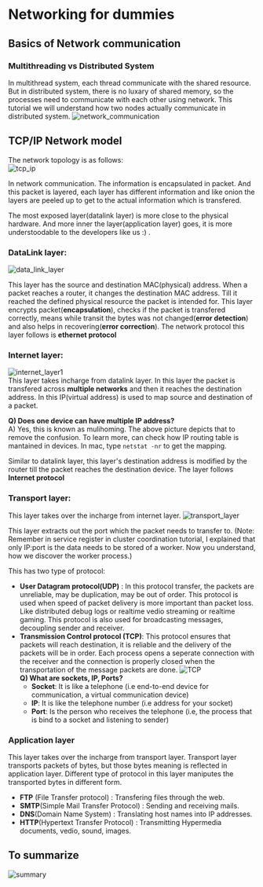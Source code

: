 # Networking for dummies
## Basics of Network communication
### Multithreading vs Distributed System
In multithread system, each thread communicate with the shared resource. But in distributed system, there is no luxary of shared memory, so the processes need to communicate with each other using network. This tutorial we will understand how two nodes actually communicate in distributed system.
![network_communication](images/networking/network_communication.png)

## TCP/IP Network model

The network topology is as follows:  
![tcp_ip](images/networking/tcp_ip.png)

In network communication. The information is encapsulated in packet. And this packet is layered, each layer has different information and like onion the layers are peeled up to get to the actual information which is transfered.

The most exposed layer(datalink layer) is more close to the physical hardware. And more inner the layer(application layer) goes, it is more understoodable to the developers like us :) .

### DataLink layer:
![data_link_layer](images/networking/data_link_layer.png)

This layer has the source and destination MAC(physical) address. When a packet reaches a router, it changes the destination MAC address. Till it reached the defined physical resource the packet is intended for. This layer encrypts packet(**encapsulation**), checks if the packet is transfered correctly, means while transit the bytes was not changed(**error detection**) and also helps in recovering(**error correction**). The network protocol this layer follows is **ethernet protocol**

### Internet layer:
![internet_layer1](images/networking/internet_layer1.png)  
This layer takes incharge from datalink layer. In this layer the packet is transfered across **multiple networks** and then it reaches the destination address. In this IP(virtual address) is used to map source and destination of a packet.

**Q) Does one device can have multiple IP address?**  
A) Yes, this is known as mulihoming. The above picture depicts that to remove the confusion. To learn more, can check how IP routing table is mantained in devices. In mac, type `netstat -nr` to get the mapping.

Similar to datalink layer, this layer's destination address is modified by the router till the packet reaches the destination device. The layer follows **Internet protocol**

### Transport layer:
This layer takes over the incharge from internet layer.
![transport_layer](images/networking/transport_layer.png)  

This layer extracts out the port which the packet needs to transfer to. (Note: Remember in service register in cluster coordination tutorial, I explained that only IP:port is the data needs to be stored of a worker. Now you understand, how we discover the worker process.)

This has two type of protocol:
* **User Datagram protocol(UDP)** : In this protocol transfer, the packets are unreliable, may be duplication, may be out of order. This protocol is used when speed of packet delivery is more important than packet loss. Like distributed debug logs or realtime vedio streaming or realtime gaming. This protocol is also used for broadcasting messages, decoupling sender and receiver. 
* **Transmission Control protocol (TCP)**: This protocol ensures that packets will reach destination, it is reliable and the delivery of the packets will be in order. Each process opens a seperate connection with the receiver and the connection is properly closed when the transportation of the message packets are done.
![TCP](images/networking/TCP.png)  
**Q) What are sockets, IP, Ports?**  
  * **Socket**: It is like a telephone (i.e end-to-end device for communication, a virtual communication device)
  * **IP**: It is like the telephone number (i.e address for your socket)  
  * **Port**: Is the person who receives the telephone (i.e, the process that is bind to a socket and listening to sender)

### Application layer
This layer takes over the incharge from transport layer. Transport layer transports packets of bytes, but those bytes meaning is reflected in application layer. Different type of protocol in this layer maniputes the transported bytes in different form.
* **FTP** (File Transfer protocol) : Transfering files through the web.
* **SMTP**(Simple Mail Transfer Protocol) : Sending and receiving mails.
* **DNS**(Domain Name System) : Translating host names into IP addresses.
* **HTTP**(Hypertext Transfer Protocol) : Transmitting Hypermedia documents, vedio, sound, images.

## To summarize
![summary](images/networking/summary.png) 
